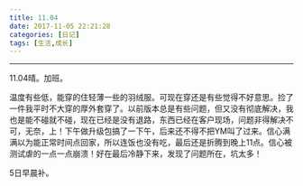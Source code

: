 ```yaml
---
title: 11.04
date: 2017-11-05 22:21:28
categories: [日记]
tags: [生活,成长]
---
```


------

11.04晴。加班。

温度有些低，能穿的住轻薄一些的羽绒服。可现在穿还是有些觉得不好意思。捡了一件我平时不大穿的厚外套穿了。以前版本总是有些问题，但又没有彻底解决，我也是能不碰就不碰，现在已经是没有退路，东西已经在客户现场，问题非得解决不可，无奈，上！下午做升级包搞了一下午，后来还不得不把YM叫了过来。信心满满以为能正常时间点回家，所以连饭也没有吃，最后还是折腾到晚上11点。信心被测试虐的一点一点崩溃！好在最后冷静下来，发现了问题所在，坑太多！

5日早晨补。
